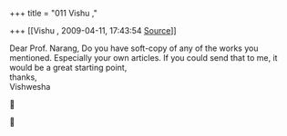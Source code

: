 +++
title = "011 Vishu ,"

+++
[[Vishu ,	2009-04-11, 17:43:54 [Source](https://groups.google.com/g/bvparishat/c/tr_OZ8CRIg8)]]



Dear Prof. Narang, Do you have soft-copy of any of the works you mentioned. Especially your own articles. If you could send that to me, it would be a great starting point,  
thanks,  
Vishwesha





